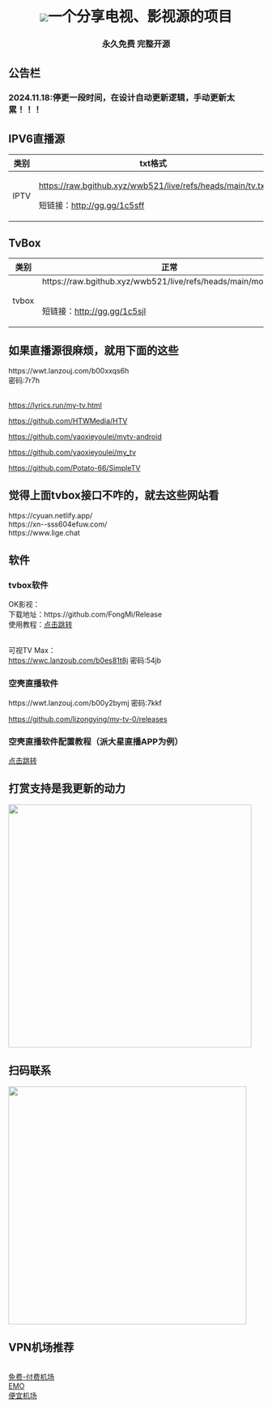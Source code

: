 <h1 align="center"> <img src="https://raw.githubusercontent.com/wwb521/live/refs/heads/main/ys.ico">一个分享电视、影视源的项目 </h1>
<h3 align="center">永久免费 完整开源 </h3>

<h2>公告栏</h2>
<h3>2024.11.18:停更一段时间，在设计自动更新逻辑，手动更新太累！！！</h3>
<h2>IPV6直播源</h2>
<table>
  <thead>
    <tr>
        <th>类别</th>
        <th>txt格式</th>
        <th>m3u格式</th>
    </tr>
    <tbody>
    <tr>
      <td>IPTV</td>
  <td>

https://raw.bgithub.xyz/wwb521/live/refs/heads/main/tv.txt </br>

短链接：http://gg.gg/1c5sff

</td>

<td>

https://raw.bgithub.xyz/wwb521/live/refs/heads/main/tv.m3u <br/>

短链接：http://gg.gg/1c5shv
</td>

</tr>

  </thead>
  </table>
<h2>TvBox</h2>
<table>
  <thead>
    <tr>
        <th>类别</th>
        <th>正常</th>
        <th>18+(当心社死！！！)</th>
    </tr>
    <tbody>
    <tr>
<td>tvbox</td>
<td>https://raw.bgithub.xyz/wwb521/live/refs/heads/main/movies.json </br>

</br>短链接：http://gg.gg/1c5sjl


</td>
<td>https://raw.bgithub.xyz/wwb521/live/refs/heads/main/video.json

</br>短链接：http://gg.gg/1c5sjx

</td>
</tr>
  </thead>
  </table>

<h2>如果直播源很麻烦，就用下面的这些</h2>
https://wwt.lanzouj.com/b00xxqs6h </br>密码:7r7h</br></br>

https://lyrics.run/my-tv.html</br>

https://github.com/HTWMedia/HTV</br>

https://github.com/yaoxieyoulei/mytv-android</br>

https://github.com/yaoxieyoulei/my_tv</br>

https://github.com/Potato-66/SimpleTV</br>

<h2>觉得上面tvbox接口不咋的，就去这些网站看</h2>
https://cyuan.netlify.app/</br>
https://xn--sss604efuw.com/</br>
https://www.lige.chat</br>

<h2>软件</h2>
<h3>tvbox软件</h3>
OK影视：</br>
下载地址：https://github.com/FongMi/Release</br>
使用教程：<a href="https://www.bilibili.com/video/BV13w411t7dM/?spm_id_from=333.337.search-card.all.click&vd_source=f19472c411e80616c84d4012ae225a87">点击跳转</a> </br></br>

可视TV Max：</br>
https://wwc.lanzoub.com/b0es81t8j 密码:54jb</br>

<h3>空壳直播软件</h3>
https://wwt.lanzouj.com/b00y2bymj 密码:7kkf<br/>

https://github.com/lizongying/my-tv-0/releases

<h3>空壳直播软件配置教程（派大星直播APP为例）</h3>
<a href="https://www.bilibili.com/video/BV1cM4m117sB/?spm_id_from=333.337.search-card.all.click&vd_source=f19472c411e80616c84d4012ae225a87">点击跳转</a>

<h2>打赏支持是我更新的动力</h2>
<img src="https://raw.githubusercontent.com/wwb521/live/refs/heads/main/pay.jpeg" width="480px">

<h2>扫码联系</h2>
<img src="https://raw.githubusercontent.com/wwb521/live/refs/heads/main/lx.png" width="470px">

<h2>VPN机场推荐</h2></br>
<a href="https://w.免费机场.com/#/register?code=vwm5gImq">免费-付费机场</a></br>
<a href="https://yyds.emovpn.top/#/register?code=LVXCEsxq">EMO</a></br>
<a href="https://xn--wtq35pfyd55o.com/#/register?code=iRxkxiRM">便宜机场</a></br>



